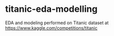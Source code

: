 # titanic-eda-modelling
EDA and modeling performed on Titanic dataset at https://www.kaggle.com/competitions/titanic
